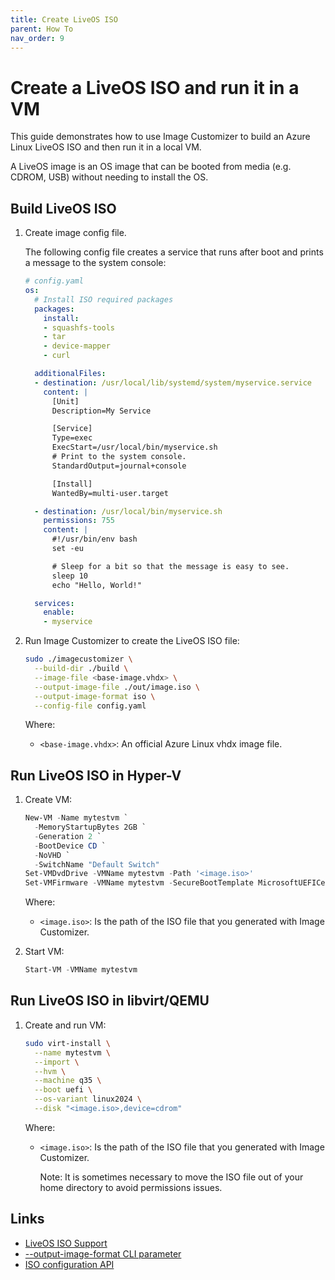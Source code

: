```yaml
---
title: Create LiveOS ISO
parent: How To
nav_order: 9
---
```


# Create a LiveOS ISO and run it in a VM

This guide demonstrates how to use Image Customizer to build an Azure Linux LiveOS ISO
and then run it in a local VM.

A LiveOS image is an OS image that can be booted from media (e.g. CDROM, USB) without
needing to install the OS.

## Build LiveOS ISO

1. Create image config file.

   The following config file creates a service that runs after boot and prints a message
   to the system console:

   ```yaml
   # config.yaml
   os:
     # Install ISO required packages
     packages:
       install:
       - squashfs-tools
       - tar
       - device-mapper
       - curl

     additionalFiles:
     - destination: /usr/local/lib/systemd/system/myservice.service
       content: |
         [Unit]
         Description=My Service

         [Service]
         Type=exec
         ExecStart=/usr/local/bin/myservice.sh
         # Print to the system console.
         StandardOutput=journal+console

         [Install]
         WantedBy=multi-user.target

     - destination: /usr/local/bin/myservice.sh
       permissions: 755
       content: |
         #!/usr/bin/env bash
         set -eu

         # Sleep for a bit so that the message is easy to see.
         sleep 10
         echo "Hello, World!"

     services:
       enable:
       - myservice
   ```

2. Run Image Customizer to create the LiveOS ISO file:

    ```bash
    sudo ./imagecustomizer \
      --build-dir ./build \
      --image-file <base-image.vhdx> \
      --output-image-file ./out/image.iso \
      --output-image-format iso \
      --config-file config.yaml
   ```

   Where:

   - `<base-image.vhdx>`: An official Azure Linux vhdx image file.

## Run LiveOS ISO in Hyper-V

1. Create VM:

   ```powershell
   New-VM -Name mytestvm `
     -MemoryStartupBytes 2GB `
     -Generation 2 `
     -BootDevice CD `
     -NoVHD `
     -SwitchName "Default Switch"
   Set-VMDvdDrive -VMName mytestvm -Path '<image.iso>'
   Set-VMFirmware -VMName mytestvm -SecureBootTemplate MicrosoftUEFICertificateAuthority
   ```

   Where:

   - `<image.iso>`: Is the path of the ISO file that you generated with Image
     Customizer.

2. Start VM:

   ```powershell
   Start-VM -VMName mytestvm
   ```

## Run LiveOS ISO in libvirt/QEMU

1. Create and run VM:

   ```bash
   sudo virt-install \
     --name mytestvm \
     --import \
     --hvm \
     --machine q35 \
     --boot uefi \
     --os-variant linux2024 \
     --disk "<image.iso>,device=cdrom"
   ```

   Where:

   - `<image.iso>`: Is the path of the ISO file that you generated with Image
     Customizer.

     Note: It is sometimes necessary to move the ISO file out of your home directory
     to avoid permissions issues.

## Links

- [LiveOS ISO Support](../concepts/iso.md)
- [--output-image-format CLI parameter](../api/cli/cli.md#--output-image-formatformat)
- [ISO configuration API](../api/configuration/iso.md)
 